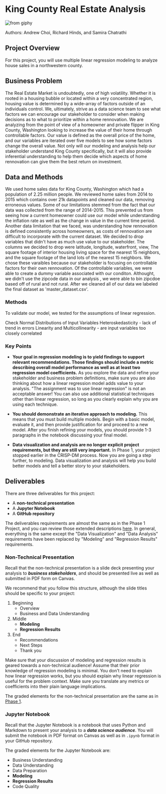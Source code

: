 # King County Real Estate Analysis



![from giphy](https://media.giphy.com/media/l0IylQoMkcbZUbtKw/giphy.gif)


Authors:  Andrew Choi, Richard Hinds, and Samira Chatrathi

## Project Overview

For this project, you will use multiple linear regression modeling to analyze house sales in a northwestern county.

## Business Problem
The Real Estate Market is undoubtedly, one of high volatility. Whether it is rooted in a housing bubble or located within a very concentrated region, housing value is determined by a wide-array of factors outside of an individuals control. We, ultimately, strive as a data science team to see what factors we can encourage our stakeholder to consider when making decisions as to what to prioritize within a home rennovation. We are analyzing from the point of view of a homeowner and private flipper in King County, Washington looking to increase the value of their home through controllable factors. Our value is defined as the overall price of the home, and our variables are iterated over five models to see how some factors change the overall value. Not only will our modeling and analysis help our stakeholder understand King County specifically, but it will also provide inferential understanding to help them decide which aspects of home rennovation can give them the best return on investment.

## Data and Methods

We used home sales data for King County, Washington which had a population of 2.25 million people. We reviewed home sales from 2014 to 2015 which contains over 21k datapoints and cleaned our data, removing erroneous values. Some of our limitations stemmed from the fact that our data was collected from the range of 2014-2015. This prevented us from seeing how a current homeowner could use our model while understanding the inflation rate as well as the change in value in the current time period. Another data limitation that we faced, was understanding how rennovation is defined consistently across homeowners, as costs of rennovation are difficult to incorporate with the current dataset. We decided to drop variables that didn't have as much use value to our stakeholder. The columns we decided to drop were latitude, longitude, waterfront, view, The square footage of interior housing living space for the nearest 15 neighbors, and the square footage of the land lots of the nearest 15 neighbors. We chose these varaibles because our stakeholder is focusing on controllable factors for their own rennovation. Of the controllable variables, we were able to create a dummy variable associated with our conditon. Althought, we didn't use the zipcode data in our analysis , we were able to bin zipcdoe based off of rural and not rural. After we cleaned all of our data we labeled the final dataset as 'master_dataset.csv'. 


### Methods
To validate our model, we tested for the assumptions of linear regression.

Check Normal Distributions of Input Variables
Heteroskedasticity - lack of trend in errors
Linearity and Multicollinearity - are input variables too closely correlated















### Key Points

* **Your goal in regression modeling is to yield findings to support relevant recommendations. Those findings should include a metric describing overall model performance as well as at least two regression model coefficients.** As you explore the data and refine your stakeholder and business problem definitions, make sure you are also thinking about how a linear regression model adds value to your analysis. "The assignment was to use linear regression" is not an acceptable answer! You can also use additional statistical techniques other than linear regression, so long as you clearly explain why you are using each technique.

* **You should demonstrate an iterative approach to modeling.** This means that you must build multiple models. Begin with a basic model, evaluate it, and then provide justification for and proceed to a new model. After you finish refining your models, you should provide 1-3 paragraphs in the notebook discussing your final model.

* **Data visualization and analysis are no longer explicit project requirements, but they are still very important.** In Phase 1, your project stopped earlier in the CRISP-DM process. Now you are going a step further, to modeling. Data visualization and analysis will help you build better models and tell a better story to your stakeholders.

## Deliverables

There are three deliverables for this project:

* A **non-technical presentation**
* A **Jupyter Notebook**
* A **GitHub repository**

The deliverables requirements are almost the same as in the Phase 1 Project, and you can review those extended descriptions [here](https://github.com/learn-co-curriculum/dsc-phase-1-project-v2-3#deliverables). In general, everything is the same except the "Data Visualization" and "Data Analysis" requirements have been replaced by "Modeling" and "Regression Results" requirements.

### Non-Technical Presentation

Recall that the non-technical presentation is a slide deck presenting your analysis to ***business stakeholders***, and should be presented live as well as submitted in PDF form on Canvas.

We recommend that you follow this structure, although the slide titles should be specific to your project:

1. Beginning
    - Overview
    - Business and Data Understanding
2. Middle
    - **Modeling**
    - **Regression Results**
3. End
    - Recommendations
    - Next Steps
    - Thank you

Make sure that your discussion of modeling and regression results is geared towards a non-technical audience! Assume that their prior knowledge of regression modeling is minimal. You don't need to explain how linear regression works, but you should explain why linear regression is useful for the problem context. Make sure you translate any metrics or coefficients into their plain language implications.

The graded elements for the non-technical presentation are the same as in [Phase 1](https://github.com/learn-co-curriculum/dsc-phase-1-project-v2-3#deliverables).

### Jupyter Notebook

Recall that the Jupyter Notebook is a notebook that uses Python and Markdown to present your analysis to a ***data science audience***. You will submit the notebook in PDF format on Canvas as well as in `.ipynb` format in your GitHub repository.

The graded elements for the Jupyter Notebook are:

* Business Understanding
* Data Understanding
* Data Preparation
* **Modeling**
* **Regression Results**
* Code Quality




